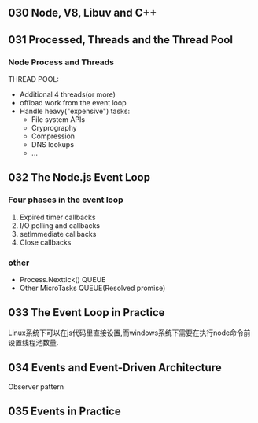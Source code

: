 ## 030 Node, V8, Libuv and C++
## 031 Processed, Threads and the Thread Pool
### Node Process and Threads
THREAD POOL:
* Additional 4 threads(or more)
* offload work from the event loop
* Handle heavy("expensive") tasks:
  * File system APIs
  * Cryprography
  * Compression
  * DNS lookups
  * ...

## 032 The Node.js Event Loop
### Four phases in the event loop
1. Expired timer callbacks
2. I/O polling and callbacks
3. setlmmediate callbacks
4. Close callbacks
### other
* Process.Nexttick() QUEUE
* Other MicroTasks QUEUE(Resolved promise)

## 033 The Event Loop in Practice
Linux系统下可以在js代码里直接设置,而windows系统下需要在执行node命令前设置线程池数量.

## 034 Events and Event-Driven Architecture
Observer pattern

## 035 Events in Practice
